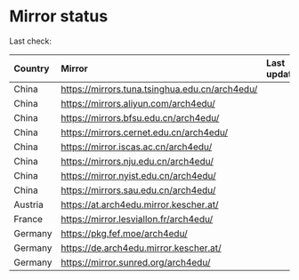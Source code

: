<script src="./time.js"></script>
# Mirror status
Last check: <script type="text/javascript">localize(1736486487.978632);</script>

|Country|Mirror|Last update|
|:------|:-----|:----------|
|China|https://mirrors.tuna.tsinghua.edu.cn/arch4edu/|<script type="text/javascript">localize(1736448093);</script>|
|China|https://mirrors.aliyun.com/arch4edu/|<script type="text/javascript">localize(1736448093);</script>|
|China|https://mirrors.bfsu.edu.cn/arch4edu/|<script type="text/javascript">localize(1736448093);</script>|
|China|https://mirrors.cernet.edu.cn/arch4edu/|<script type="text/javascript">localize(1736448093);</script>|
|China|https://mirror.iscas.ac.cn/arch4edu/|<script type="text/javascript">localize(1736405217);</script>|
|China|https://mirrors.nju.edu.cn/arch4edu/|<script type="text/javascript">localize(1736405217);</script>|
|China|https://mirror.nyist.edu.cn/arch4edu/|<script type="text/javascript">localize(1736448093);</script>|
|China|https://mirrors.sau.edu.cn/arch4edu/|<script type="text/javascript">localize(1731653531);</script>|
|Austria|https://at.arch4edu.mirror.kescher.at/|<script type="text/javascript">localize(1736448093);</script>|
|France|https://mirror.lesviallon.fr/arch4edu/|<script type="text/javascript">localize(1736448093);</script>|
|Germany|https://pkg.fef.moe/arch4edu/|<script type="text/javascript">localize(1736448093);</script>|
|Germany|https://de.arch4edu.mirror.kescher.at/|<script type="text/javascript">localize(1736448093);</script>|
|Germany|https://mirror.sunred.org/arch4edu/|<script type="text/javascript">localize(1736448093);</script>|

<script src="./tablefilter/tablefilter.js"></script>
<script src="./table.js"></script>
